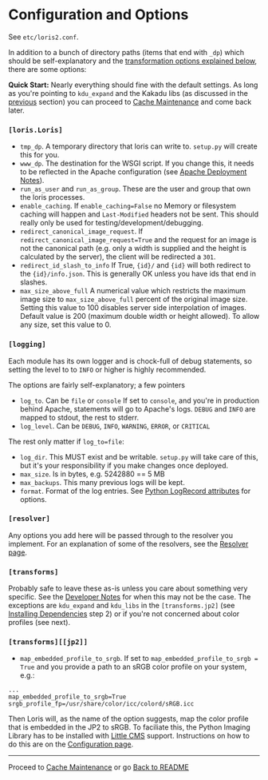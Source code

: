 Configuration and Options
=========================

See `etc/loris2.conf`.

In addition to a bunch of directory paths (items that end with `_dp`) which should be self-explanatory and the [transformation options explained below](#image-transformations), there are some options:

**Quick Start:** Nearly everything should fine with the default settings. As long as you're pointing to `kdu_expand` and the Kakadu libs (as discussed in the [previous](dependencies.md) section) you can proceed to [Cache Maintenance](cache_maintenance.md) and come back later.


### `[loris.Loris]`

 * `tmp_dp`. A temporary directory that loris can write to. `setup.py` will create this for you.
 * `www_dp`. The destination for the WSGI script. If you change this, it needs to be reflected in the Apache configuration (see [Apache Deployment Notes](apache.md)).
 * `run_as_user` and `run_as_group`. These are the user and group that own the loris processes.
 * `enable_caching`. If `enable_caching=False` no Memory or filesystem caching will happen and `Last-Modified` headers not be sent. This should really only be used for testing/development/debugging.
 * `redirect_canonical_image_request`. If `redirect_canonical_image_request=True` and the request for an image is not the canonical path (e.g. only a width is supplied and the height is calculated by the server), the client will be redirected a `301`.
 * `redirect_id_slash_to_info` If True, `{id}/` and `{id}` will both redirect to the `{id}/info.json`. This is generally OK unless you have ids that end in slashes.
 * `max_size_above_full` A numerical value which restricts the maximum image size to `max_size_above_full` percent of
    the original image size. Setting this value to 100 disables server side interpolation of images. Default value is 200 (maximum double width or height allowed). To allow any size, set this value to 0.

### `[logging]`

Each module has its own logger and is chock-full of debug statements, so setting the level to to `INFO` or higher is highly recommended.

The options are fairly self-explanatory; a few pointers

 * `log_to`. Can be `file` or `console` If set to `console`, and you're in production behind Apache, statements will go to Apache's logs. `DEBUG` and `INFO` are mapped to stdout, the rest to stderr.
 * `log_level`. Can be `DEBUG`, `INFO`, `WARNING`, `ERROR`, or `CRITICAL`

 The rest only matter if `log_to=file`:

 * `log_dir`. This MUST exist and be writable. `setup.py` will take care of this, but it's your responsibility if you make changes once deployed.
 * `max_size`. Is in bytes, e.g. 5242880 == 5 MB
 * `max_backups`. This many previous logs will be kept.
 * `format`. Format of the log entries. See [Python LogRecord attributes](http://docs.python.org/2/library/logging.html#logrecord-attributes) for options.

### `[resolver]`

Any options you add here will be passed through to the resolver you implement. For an explanation of some of the resolvers, see the [Resolver page](resolver.md).

### `[transforms]`

Probably safe to leave these as-is unless you care about something very specific. See the [Developer Notes](develop.md#image-transformations) for when this may not be the case. The exceptions are `kdu_expand` and `kdu_libs` in the `[transforms.jp2]` (see [Installing Dependencies](dependencies.md) step 2) or if you're not concerned about color profiles (see next).

### `[transforms][[jp2]]`
 * `map_embedded_profile_to_srgb`. If set to `map_embedded_profile_to_srgb = True` and you provide a path to an sRGB color profile on your system, e.g.:
```
...
map_embedded_profile_to_srgb=True
srgb_profile_fp=/usr/share/color/icc/colord/sRGB.icc
```

Then Loris will, as the name of the option suggests, map the color profile that is embedded in the JP2 to sRGB. To faciliate this, the Python Imaging Library has to be installed with [Little CMS](http://www.littlecms.com/) support. Instructions on how to do this are on the [Configuration page](configuration.md).

* * *

Proceed to [Cache Maintenance](cache_maintenance.md) or go [Back to README](../README.md)
